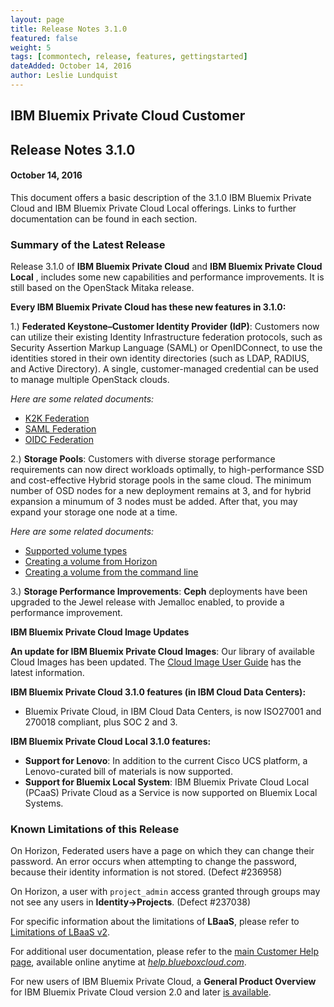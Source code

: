 ```yaml
---
layout: page
title: Release Notes 3.1.0
featured: false
weight: 5
tags: [commontech, release, features, gettingstarted]
dateAdded: October 14, 2016
author: Leslie Lundquist
---
```


## IBM Bluemix Private Cloud Customer

## Release Notes 3.1.0

#### October 14, 2016


This document offers a basic description of the 3.1.0 IBM Bluemix Private Cloud and IBM Bluemix Private Cloud Local offerings. Links to further documentation can be found in each section.

### Summary of the Latest Release

Release 3.1.0 of **IBM Bluemix Private Cloud** and **IBM Bluemix Private Cloud Local** , includes some new capabilities and performance improvements. It is still based on the OpenStack Mitaka release.

**Every IBM Bluemix Private Cloud has these new features in 3.1.0:**

1.) **Federated Keystone–Customer Identity Provider (IdP)**: Customers now can utilize their existing Identity Infrastructure federation protocols, such as Security Assertion Markup Language (SAML) or OpenIDConnect, to use the identities stored in their own identity directories (such as LDAP, RADIUS, and Active Directory). A single, customer-managed credential can be used to manage multiple OpenStack clouds.

*Here are some related documents:*

 * [K2K Federation](http://ibm-blue-box-help.github.io/help-documentation/keystone/k2k-federation/)
 * [SAML Federation](http://ibm-blue-box-help.github.io/help-documentation/keystone/saml-federation/)
 * [OIDC Federation](http://ibm-blue-box-help.github.io/help-documentation/keystone/oidc-federation/)       

2.) **Storage Pools**: Customers with diverse storage performance requirements can now direct workloads optimally, to high-performance SSD and cost-effective Hybrid storage pools in the same cloud. The minimum number of OSD nodes for a new deployment remains at 3, and for hybrid expansion a minumum of 3 nodes must be added. After that, you may expand your storage one node at a time.

*Here are some related documents:*

 * [Supported volume types](http://ibm-blue-box-help.github.io/help-documentation/cinder/supported_volume_types/) 
 * [Creating a volume from Horizon](http://ibm-blue-box-help.github.io/help-documentation/horizon/create-volume-from-horizon/)
 * [Creating a volume from the command line](http://ibm-blue-box-help.github.io/help-documentation/cinder/cli-create-volume/)

3.) **Storage Performance Improvements**: **Ceph** deployments have been upgraded to the Jewel release with Jemalloc enabled, to provide a performance improvement.


**IBM Bluemix Private Cloud Image Updates**

**An update for IBM Bluemix Private Cloud Images**: Our library of available Cloud Images has been updated. The [Cloud Image User Guide]( http://ibm-blue-box-help.github.io/help-documentation/gettingstarted/userguides/cloud_images/image_patch_list_20160910/Image_Release_Notes_2016-09-10/) has the latest information. 

**IBM Bluemix Private Cloud 3.1.0 features (in IBM Cloud Data Centers):**

 * Bluemix Private Cloud, in IBM Cloud Data Centers, is now ISO27001 and 270018 compliant, plus SOC 2 and 3.

**IBM Bluemix Private Cloud Local 3.1.0 features:**

 * **Support for Lenovo**: In addition to the current Cisco UCS platform, a Lenovo-curated bill of materials is now supported.  
 * **Support for Bluemix Local System**: IBM Bluemix Private Cloud Local (PCaaS) Private Cloud as a Service is now supported on Bluemix Local Systems.

### Known Limitations of this Release

On Horizon, Federated users have a page on which they can change their password. An error occurs when
attempting to change the password, because their identity information is not stored. (Defect #236958)

On Horizon, a user with `project_admin` access granted through groups may not see any users in **Identity->Projects**. (Defect #237038)

For specific information about the limitations of **LBaaS**, please refer to [Limitations of LBaaS v2](http://ibm-blue-box-help.github.io/help-documentation/neutron/Limitations_of_LBaaSv2/).

For additional user documentation, please refer to the [main Customer Help page](http://ibm-blue-box-help.github.io/help-documentation/), available online anytime at [_help.blueboxcloud.com_](http://ibm-blue-box-help.github.io/help-documentation/).

For new users of IBM Bluemix Private Cloud, a **General Product Overview** for IBM Bluemix Private Cloud version 2.0 and later [is available](http://ibm-blue-box-help.github.io/help-documentation/gettingstarted/commontech/general_product_overview/).
